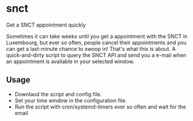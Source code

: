 # snct
Get a SNCT appointment quickly

Sometimes it can take weeks until you get a appointment with the SNCT in Luxembourg, but ever so often,
people cancel their appointments and you can get a last-minute chance to swoop in!
That's what this is about. A quick-and-dirty script to query the SNCT API and send you a e-mail
when an appointment is available in your selected window.

## Usage
  - Downlaod the script and config file. 
  - Set your time window in the configuration file.
  - Run the script with cron/systemd-timers ever so often and wait for the email
